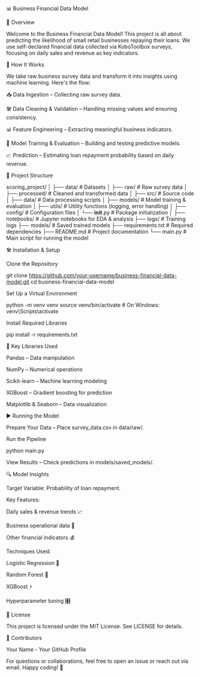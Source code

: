 📊 Business Financial Data Model

🚀 Overview

Welcome to the Business Financial Data Model! This project is all about predicting the likelihood of small retail businesses repaying their loans. We use self-declared financial data collected via KoboToolbox surveys, focusing on daily sales and revenue as key indicators.

🔄 How It Works

We take raw business survey data and transform it into insights using machine learning. Here's the flow:

📥 Data Ingestion – Collecting raw survey data.

🛠️ Data Cleaning & Validation – Handling missing values and ensuring consistency.

📊 Feature Engineering – Extracting meaningful business indicators.

🤖 Model Training & Evaluation – Building and testing predictive models.

📈 Prediction – Estimating loan repayment probability based on daily revenue.

📁 Project Structure

scoring_project/
│
├── data/                     # Datasets
│   ├── raw/                  # Raw survey data
│   ├── processed/            # Cleaned and transformed data
│
├── src/                      # Source code
│   ├── data/                 # Data processing scripts
│   ├── models/               # Model training & evaluation
│   ├── utils/                # Utility functions (logging, error handling)
│   ├── config/               # Configuration files
│   └── __init__.py           # Package initialization
│
├── notebooks/                # Jupyter notebooks for EDA & analysis
├── logs/                     # Training logs
├── models/                   # Saved trained models
├── requirements.txt          # Required dependencies
├── README.md                 # Project documentation
└── main.py                   # Main script for running the model

🛠️ Installation & Setup

Clone the Repository

git clone https://github.com/your-username/business-financial-data-model.git
cd business-financial-data-model

Set Up a Virtual Environment

python -m venv venv
source venv/bin/activate  # On Windows: venv\Scripts\activate

Install Required Libraries

pip install -r requirements.txt

📜 Key Libraries Used

Pandas – Data manipulation

NumPy – Numerical operations

Scikit-learn – Machine learning modeling

XGBoost – Gradient boosting for prediction

Matplotlib & Seaborn – Data visualization

▶️ Running the Model

Prepare Your Data – Place survey_data.csv in data/raw/.

Run the Pipeline

python main.py

View Results – Check predictions in models/saved_models/.

🔍 Model Insights

Target Variable: Probability of loan repayment.

Key Features:

Daily sales & revenue trends 📈

Business operational data 🏪

Other financial indicators 💰

Techniques Used:

Logistic Regression 🤖

Random Forest 🌲

XGBoost ⚡

Hyperparameter tuning 🎛️

📜 License

This project is licensed under the MIT License. See LICENSE for details.

🤝 Contributors

Your Name - Your GitHub Profile

For questions or collaborations, feel free to open an issue or reach out via email. Happy coding! 🚀

